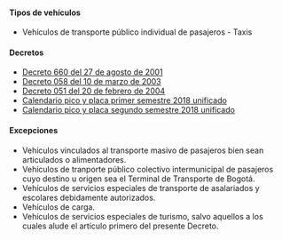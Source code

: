 #### Tipos de vehículos

- Vehículos de transporte público individual de pasajeros - Taxis

#### Decretos

- [Decreto 660 del 27 de agosto de 2001](http://www.alcaldiabogota.gov.co/sisjur/normas/Norma1.jsp?i=4643)
- [Decreto 058 del 10 de marzo de 2003](http://www.alcaldiabogota.gov.co/sisjur/normas/Norma1.jsp?i=7182)
- [Decreto 051 del 20 de febrero de 2004](http://www.alcaldiabogota.gov.co/sisjur/normas/Norma1.jsp?i=12124)
- [Calendario pico y placa primer semestre 2018 unificado](/bogota/calendario-pico-y-placa-primer-semestre-2018-unificado.pdf)
- [Calendario pico y placa segundo semestre 2018 unificado](/bogota/calendario-pico-y-placa-segundo-semestre-2018-unificado.pdf)

#### Excepciones

- Vehículos vinculados al transporte masivo de pasajeros bien sean articulados o alimentadores.
- Vehículos de tranporte público colectivo intermunicipal de pasajeros cuyo destino u origen sea el Terminal de Transporte de Bogotá.
- Vehículos de servicios especiales de transporte de asalariados y escolares debidamente autorizados.
- Vehículos de carga.
- Vehículos de servicios especiales de turismo, salvo aquellos a los cuales alude el artículo primero del presente Decreto.
